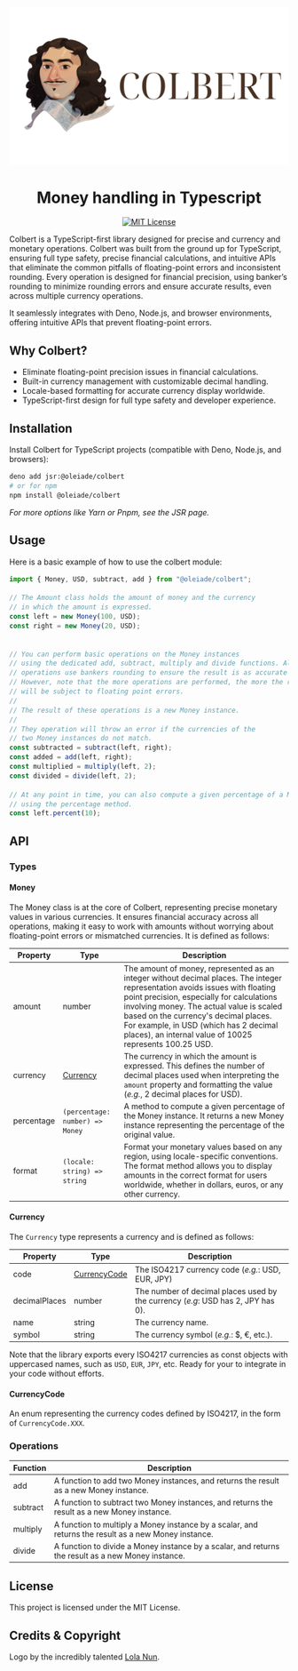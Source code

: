 <p align="center"><img src="logo.png" alt="colbert logo"/></p>
<h1 align="center">Money handling in Typescript</h1>

<p align="center">
    <a href="https://choosealicense.com/licenses/mit/"><img src="https://img.shields.io/badge/License-MIT-green.svg" alt="MIT License"></a>
</p>

Colbert is a TypeScript-first library designed for precise and currency and monetary operations.
Colbert was built from the ground up for TypeScript, ensuring full type safety, precise financial calculations, and intuitive APIs that eliminate the common pitfalls of floating-point errors and inconsistent rounding.
Every operation is designed for financial precision, using banker’s rounding to minimize rounding errors and ensure accurate results, even across multiple currency operations.

It seamlessly integrates with Deno, Node.js, and browser environments, offering intuitive APIs that prevent floating-point errors.

## Why Colbert?

* Eliminate floating-point precision issues in financial calculations.
* Built-in currency management with customizable decimal handling.
* Locale-based formatting for accurate currency display worldwide.
* TypeScript-first design for full type safety and developer experience.

## Installation

Install Colbert for TypeScript projects (compatible with Deno, Node.js, and browsers):
```bash
deno add jsr:@oleiade/colbert
# or for npm
npm install @oleiade/colbert
```
_For more options like Yarn or Pnpm, see the JSR page._

## Usage

Here is a basic example of how to use the colbert module:

```typescript
import { Money, USD, subtract, add } from "@oleiade/colbert";

// The Amount class holds the amount of money and the currency
// in which the amount is expressed.
const left = new Money(100, USD);
const right = new Money(20, USD);


// You can perform basic operations on the Money instances
// using the dedicated add, subtract, multiply and divide functions. All
// operations use bankers rounding to ensure the result is as accurate as possible.
// However, note that the more operations are performed, the more the result
// will be subject to floating point errors.
//
// The result of these operations is a new Money instance.
//
// They operation will throw an error if the currencies of the
// two Money instances do not match.
const subtracted = subtract(left, right);
const added = add(left, right);
const multiplied = multiply(left, 2);
const divided = divide(left, 2);

// At any point in time, you can also compute a given percentage of a Money instance
// using the percentage method.
const left.percent(10);
```

## API

### Types

#### Money

The Money class is at the core of Colbert, representing precise monetary values in various currencies. It ensures financial accuracy across all operations, making it easy to work with amounts without worrying about floating-point errors or mismatched currencies. It is defined as follows:

| Property   | Type                            | Description                                                                                                                                                                                                                                                                                                                                                        |
|------------|---------------------------------|--------------------------------------------------------------------------------------------------------------------------------------------------------------------------------------------------------------------------------------------------------------------------------------------------------------------------------------------------------------------|
| amount     | number                          | The amount of money, represented as an integer without decimal places. The integer representation avoids issues with floating point precision, especially for calculations involving money. The actual value is scaled based on the currency's decimal places. For example, in USD (which has 2 decimal places), an internal value of 10025 represents 100.25 USD. |
| currency   | [Currency](#currency)           | The currency in which the amount is expressed. This defines the number of decimal places used when interpreting the `amount` property and formatting the value (_e.g._, 2 decimal places for USD).                                                                                                                                                                 |
| percentage | `(percentage: number) => Money` | A method to compute a given percentage of the Money instance. It returns a new Money instance representing the percentage of the original value.                                                                                                                                                                                                                   |
| format     | `(locale: string) => string`    | Format your monetary values based on any region, using locale-specific conventions. The format method allows you to display amounts in the correct format for users worldwide, whether in dollars, euros, or any other currency.                                                     |

#### Currency

The `Currency` type represents a currency and is defined as follows:

| Property      | Type                          | Description                                                                      |
|---------------|-------------------------------|----------------------------------------------------------------------------------|
| code          | [CurrencyCode](#currencycode) | The ISO4217 currency code (_e.g._: USD, EUR, JPY)                                |
| decimalPlaces | number                        | The number of decimal places used by the currency (_e.g_: USD has 2, JPY has 0). |
| name          | string                        | The currency name.                                                               |
| symbol        | string                        | The currency symbol (_e.g._: $, €, etc.).                                        |

Note that the library exports every ISO4217 currencies as const objects with
uppercased names, such as `USD`, `EUR`, `JPY`, etc. Ready for your to integrate
in your code without efforts.

#### CurrencyCode

An enum representing the currency codes defined by ISO4217, in the form of
`CurrencyCode.XXX`.

### Operations

| Function | Description                                                                                          |
|----------|------------------------------------------------------------------------------------------------------|
| add      | A function to add two Money instances, and returns the result as a new Money instance.               |
| subtract | A function to subtract two Money instances, and returns the result as a new Money instance.          |
| multiply | A function to multiply a Money instance by a scalar, and returns the result as a new Money instance. |
| divide   | A function to divide a Money instance by a scalar, and returns the result as a new Money instance.   |

## License

This project is licensed under the MIT License.

## Credits & Copyright

Logo by the incredibly talented
[Lola Nun](https://www.fiverr.com/lolanun?source=order_page_summary_seller_link).
